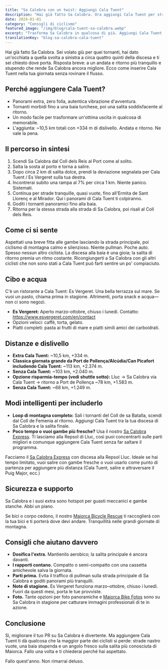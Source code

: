 ```yaml
---
title: "Sa Calobra con un twist: Aggiungi Cala Tuent"
description: "Hai già fatto Sa Calobra. Ora aggiungi Cala Tuent per strade più tranquille, panorami mozzafiato e vera avventura."
date: 2024-01-01
category: "Consigli di ciclismo"
featured_image: "/img/blog/cala-tuent-sa-calobra.webp"
excerpt: "Trasforma Sa Calobra in qualcosa di più. Aggiungi Cala Tuent per strade vuote, baie turchesi e un angolo nuovo sulla salita più conosciuta di Maiorca."
translationKey: "blog-sa-calobra-cala-tuent"
---
```


Hai già fatto Sa Calobra. Sei volato giù per quei tornanti, hai dato un'occhiata a quella svolta a sinistra a circa quattro quinti della discesa e ti sei chiesto dove porta. Risposta breve: a un andata e ritorno più tranquillo e stupendo che rende Sa Calobra ancora migliore. Ecco come inserire Cala Tuent nella tua giornata senza rovinare il flusso.

## Perché aggiungere Cala Tuent?

- Panorami extra, zero folla, autentica vibrazione d'avventura.
- Tornanti morbidi fino a una baia turchese, poi una salita soddisfacente al ritorno.
- Un modo facile per trasformare un'ottima uscita in qualcosa di memorabile.
- L'aggiunta: ~10,5 km totali con +334 m di dislivello. Andata e ritorno. Ne vale la pena.

## Il percorso in sintesi

1. Scendi Sa Calobra dal Coll dels Reis al Port come al solito.
2. Salta la sosta al porto e torna a salire.
3. Dopo circa 2 km di salita dolce, prendi la deviazione segnalata per Cala Tuent / Es Vergeret sulla tua destra.
4. Incontrerai subito una rampa al 7% per circa 1 km. Niente panico. Sistemati.
5. Continua per strade tranquille, quasi vuote, fino all'Ermita de Sant Llorenç e al Mirador. Qui i panorami di Cala Tuent ti colpiranno.
6. Goditi i tornanti panoramici fino alla baia.
7. Ritorna per la stessa strada alla strada di Sa Calobra, poi risali al Coll dels Reis.

## Come ci si sente

Aspettati una breve fitta alle gambe lasciando la strada principale, poi ciclismo di montagna calmo e silenzioso. Niente pullman. Poche auto. Spesso nessun altro ciclista. La discesa alla baia è una gioia; la salita di ritorno premia un ritmo costante. Ricongiungerti a Sa Calobra con gli altri ciclisti che non sono stati a Cala Tuent può farti sentire un po' compiaciuto.

## Cibo e acqua

C'è un ristorante a Cala Tuent: Es Vergeret. Una bella terrazza sul mare. Se vuoi un pasto, chiama prima in stagione. Altrimenti, porta snack e acqua—non ci sono negozi.

- **Es Vergeret:** Aperto marzo-ottobre, chiuso i lunedì. Contatto: <a href="https://www.esvergeret.com/en/contact" target="_blank">https://www.esvergeret.com/en/contact</a>
- Opzioni veloci: caffè, torta, gelato.
- Piatti completi: pasta ai frutti di mare e piatti simili amici dei carboidrati.

## Distanze e dislivello

- **Extra Cala Tuent:** ~10,5 km, +334 m.
- **Classica giornata grande da Port de Pollença/Alcúdia/Can Picafort includendo Cala Tuent:** ~113 km, +2.374 m.
- **Senza Cala Tuent:** ~103 km, +2.040 m.
- **Opzione risparmia-tempo (vedi shuttle sotto):** Lluc → Sa Calobra via Cala Tuent → ritorno a Port de Pollença ~78 km, +1.583 m.
- **Senza Cala Tuent:** ~68 km, +1.249 m.

## Modi intelligenti per includerlo

- **Loop di montagna completo:** Sali i tornanti del Coll de sa Batalla, scendi dal Coll de Femenia al ritorno. Aggiungi Cala Tuent tra la tua discesa di Sa Calobra e la salita finale.
- **Poco tempo o vuoi gambe più fresche?** Usa il nostro <a href="https://mallorcacycleshuttle.company.site/products/Scheduled-Bike-Buses-c15728235" target="_blank">Sa Calobra Express</a>. Ti lasciamo alla Repsol di Lluc, così puoi concentrarti sulle parti migliori e comunque aggiungere Cala Tuent senza far saltare il programma.

Facciamo il <a href="https://mallorcacycleshuttle.company.site/products/Scheduled-Bike-Buses-c15728235" target="_blank">Sa Calobra Express</a> con discesa alla Repsol Lluc. Ideale se hai tempo limitato, vuoi salire con gambe fresche o vuoi usarlo come punto di partenza per aggiungere più distanza (Cala Tuent, salire e attraversare il Puig Major, ecc.)

## Sicurezza e supporto

Sa Calobra e i suoi extra sono hotspot per guasti meccanici e gambe stanche. Abbi un piano.

Se bici o corpo cedono, il nostro <a href="https://mallorcacycleshuttle.company.site/products/Rescue-&-Recovery-c15728236" target="_blank">Maiorca Bicycle Rescue</a> ti raccoglierà con la tua bici e ti porterà dove devi andare. Tranquillità nelle grandi giornate di montagna.

## Consigli che aiutano davvero

- **Dosifica l'extra.** Mantienilo aerobico; la salita principale è ancora davanti.
- **I rapporti contano.** Compatto o semi-compatto con una cassetta amichevole salva la giornata.
- **Parti prima.** Evita il traffico di pullman sulla strada principale di Sa Calobra e goditi panorami più tranquilli.
- **Note di stagione.** Es Vergeret funziona marzo–ottobre, chiuso i lunedì. Fuori da questi mesi, porta le tue provviste.
- **Foto.** Tante opzioni per foto panoramiche e <a href="https://www.mallorcacyclingphotos.com/" target="_blank">Maiorca Bike Fotos</a> sono su Sa Calobra in stagione per catturare immagini professionali di te in azione.

## Conclusione

Sì, migliorare il tuo PR su Sa Calobra è divertente. Ma aggiungere Cala Tuent ti dà qualcosa che la maggior parte dei ciclisti si perde: strade nastro vuote, una baia stupenda e un angolo fresco sulla salita più conosciuta di Maiorca. Fallo una volta e ti chiederai perché hai aspettato.

Fallo quest'anno. Non rimarrai deluso.
